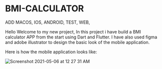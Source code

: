# BMI-CALCULATOR
ADD MACOS, IOS, ANDROID, TEST, WEB,

Hello Welcome to my new project,
In this project i have build a BMI calculator APP from the start using Dart and Flutter. I have also used figma and adobe illustrator to design the basic look of the mobile application.  

Here is how the mobile application looks like:

![Screenshot 2021-05-06 at 12 27 31 AM](https://user-images.githubusercontent.com/82277376/117194803-26429f00-ae02-11eb-9514-c6768265ef80.png)


